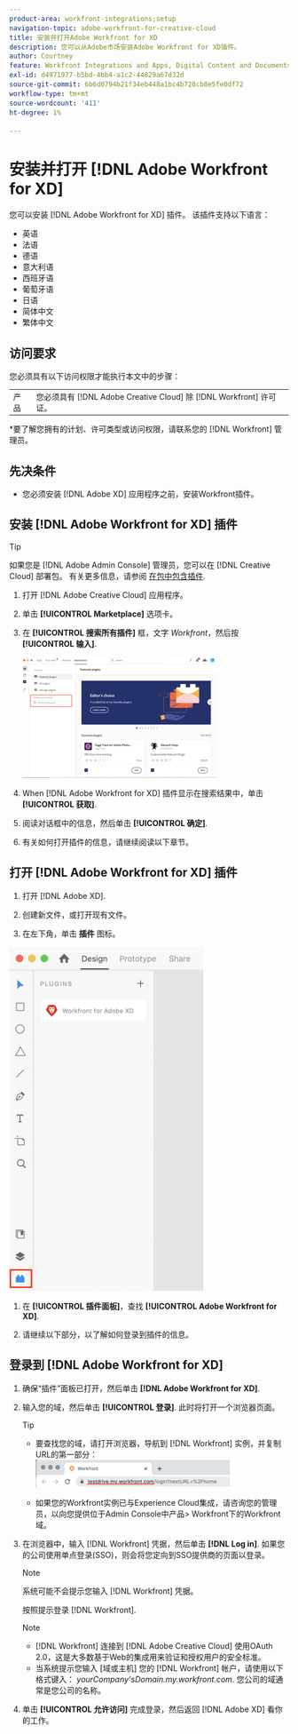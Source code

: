 ```yaml
---
product-area: workfront-integrations;setup
navigation-topic: adobe-workfront-for-creative-cloud
title: 安装并打开Adobe Workfront for XD
description: 您可以从Adobe市场安装Adobe Workfront for XD插件。
author: Courtney
feature: Workfront Integrations and Apps, Digital Content and Documents
exl-id: d4971977-b5bd-4bb4-a1c2-44829a67d32d
source-git-commit: 6b6d0794b21f34eb448a1bc4b728cb8e5fe0df72
workflow-type: tm+mt
source-wordcount: '411'
ht-degree: 1%

---
```


# 安装并打开 [!DNL Adobe Workfront for XD]

您可以安装 [!DNL Adobe Workfront for XD] 插件。 该插件支持以下语言：

* 英语
* 法语
* 德语
* 意大利语
* 西班牙语
* 葡萄牙语
* 日语
* 简体中文
* 繁体中文

<!-- * Korean -->

## 访问要求

您必须具有以下访问权限才能执行本文中的步骤：

<table style="table-layout:auto"> 
 <col> 
 </col> 
 <col> 
 </col> 
 <tbody> 
 <!-- <tr> 
   <td role="rowheader">[!DNL Adobe Workfront] plan*</td> 
   <td> <p>[!UICONTROL Pro] or higher</p> </td> 
  </tr> 
  <tr data-mc-conditions=""> 
   <td role="rowheader">[!DNL Adobe Workfront] license*</td> 
   <td> <p>[!UICONTROL Work] or [!UICONTROL Plan]</p> </td> 
  </tr> -->
  <tr> 
   <td role="rowheader">产品</td> 
   <td>您必须具有 [!DNL Adobe Creative Cloud] 除 [!DNL Workfront] 许可证。</td> 
  </tr> 
 </tbody> 
</table>

&#42;要了解您拥有的计划、许可类型或访问权限，请联系您的 [!DNL Workfront] 管理员。

## 先决条件

* 您必须安装 [!DNL Adobe XD] 应用程序之前，安装Workfront插件。

## 安装 [!DNL Adobe Workfront for XD] 插件

>[!TIP]
>
>如果您是 [!DNL Adobe Admin Console] 管理员，您可以在 [!DNL Creative Cloud] 部署包。 有关更多信息，请参阅 [在包中包含插件](https://helpx.adobe.com/in/enterprise/using/manage-extensions.html).


1. 打开 [!DNL Adobe Creative Cloud] 应用程序。
1. 单击 **[!UICONTROL Marketplace]** 选项卡。
1. 在 **[!UICONTROL 搜索所有插件]** 框，文字 *Workfront*，然后按 **[!UICONTROL 输入]**.

   ![](assets/adobe-marketplace-350x218.png)

1. When [!DNL Adobe Workfront for XD] 插件显示在搜索结果中，单击 **[!UICONTROL 获取]**.
1. 阅读对话框中的信息，然后单击 **[!UICONTROL 确定]**.

1. 有关如何打开插件的信息，请继续阅读以下章节。

## 打开 [!DNL Adobe Workfront for XD] 插件

1. 打开 [!DNL Adobe XD].

1. 创建新文件，或打开现有文件。

1. 在左下角，单击 **插件** 图标。

![](assets/xd-plugin-window-350x620.png)

1. 在 **[!UICONTROL 插件面板]**，查找 **[!UICONTROL Adobe Workfront for XD]**.

1. 请继续以下部分，以了解如何登录到插件的信息。

## 登录到 [!DNL Adobe Workfront for XD]

1. 确保“插件”面板已打开，然后单击 **[!DNL Adobe Workfront for XD]**.
1. 输入您的域，然后单击 **[!UICONTROL 登录]**. 此时将打开一个浏览器页面。

   >[!TIP]
   >
   >* 要查找您的域，请打开浏览器，导航到 [!DNL Workfront] 实例，并复制URL的第一部分：\
      >![](assets/domain-350x50.png)
   >
   > * 如果您的Workfront实例已与Experience Cloud集成，请咨询您的管理员，以向您提供位于Admin Console中产品> Workfront下的Workfront域。


1. 在浏览器中，输入 [!DNL Workfront] 凭据，然后单击 **[!DNL Log in]**. 如果您的公司使用单点登录(SSO)，则会将您定向到SSO提供商的页面以登录。

   >[!NOTE]
   >
   >系统可能不会提示您输入 [!DNL Workfront] 凭据。

   按照提示登录 [!DNL Workfront].

   >[!NOTE]
   >
   >* [!DNL Workfront] 连接到 [!DNL Adobe Creative Cloud] 使用OAuth 2.0，这是大多数基于Web的集成用来验证和授权用户的安全标准。
   >* 当系统提示您输入 [域或主机] 您的 [!DNL Workfront] 帐户，请使用以下格式键入： *yourCompany&#39;sDomain.my.workfront.com*. 您公司的域通常是您公司的名称。


1. 单击 **[!UICONTROL 允许访问]** 完成登录，然后返回 [!DNL Adobe XD] 看你的工作。

 
